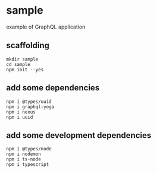 # sample

example of GraphQL application

## scaffolding

```shell
mkdir sample
cd sample
npm init --yes
```

## add some dependencies

```shell
npm i @types/uuid
npm i graphql-yoga
npm i nexus
npm i uuid
```

## add some development dependencies

```shell
npm i @types/node
npm i nodemon
npm i ts-node
npm i typescript
```
